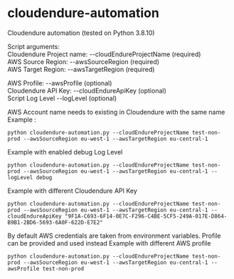 # cloudendure-automation

Cloudendure automation (tested on Python 3.8.10)

Script arguments:  
 Cloudendure Project name: --cloudEndureProjectName (required)  
 AWS Source Region: --awsSourceRegion (required)  
 AWS Target Region: --awsTargetRegion (required)  

 AWS Profile: --awsProfile (optional)  
 Cloudendure API Key: --cloudEndureApiKey (optional)  
 Script Log Level --logLevel (optional)  

AWS Account name needs to existing in Cloudendure with the same name  
Example :
```shell
python cloudendure-automation.py --cloudEndureProjectName test-non-prod --awsSourceRegion eu-west-1 --awsTargetRegion eu-central-1
```

Example with enabled debug Log Level
```shell
python cloudendure-automation.py --cloudEndureProjectName test-non-prod --awsSourceRegion eu-west-1 --awsTargetRegion eu-central-1 --logLevel debug
```

Example with different Cloudendure API Key
```shell
python cloudendure-automation.py --cloudEndureProjectName test-non-prod --awsSourceRegion eu-west-1 --awsTargetRegion eu-central-1 --cloudEndureApiKey "9F1A-C693-6F14-0E7C-F296-C4BE-5CF5-249A-017E-D864-B9B1-2BD6-5693-6A0F-622D-E7E2"
```

By default AWS credentials are taken from environment variables. Profile can be provided and used instead
Example with different AWS profile
```shell
python cloudendure-automation.py --cloudEndureProjectName test-non-prod --awsSourceRegion eu-west-1 --awsTargetRegion eu-central-1 --awsProfile test-non-prod
```
